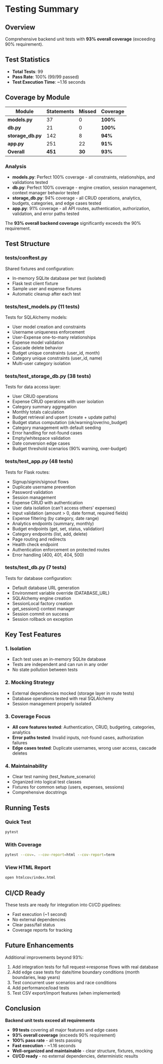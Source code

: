 # Testing Summary

## Overview
Comprehensive backend unit tests with **93% overall coverage** (exceeding 90% requirement).

## Test Statistics
- **Total Tests**: 99
- **Pass Rate**: 100% (99/99 passed)
- **Test Execution Time**: ~1.16 seconds

## Coverage by Module

| Module | Statements | Missed | Coverage |
|--------|-----------|--------|----------|
| **models.py** | 37 | 0 | **100%** |
| **db.py** | 21 | 0 | **100%** |
| **storage_db.py** | 142 | 8 | **94%**  |
| **app.py** | 251 | 22 | **91%**  |
| **Overall** | **451** | **30** | **93%**  |

### Analysis
- **models.py**: Perfect 100% coverage - all constraints, relationships, and validations tested
- **db.py**: Perfect 100% coverage - engine creation, session management, context manager behavior tested
- **storage_db.py**: 94% coverage - all CRUD operations, analytics, budgets, categories, and edge cases tested
- **app.py**: 91% coverage - all API routes, authentication, authorization, validation, and error paths tested

The **93% overall backend coverage** significantly exceeds the 90% requirement.

## Test Structure

### tests/conftest.py
Shared fixtures and configuration:
- In-memory SQLite database per test (isolated)
- Flask test client fixture
- Sample user and expense fixtures
- Automatic cleanup after each test

### tests/test_models.py (11 tests)
Tests for SQLAlchemy models:
-  User model creation and constraints
-  Username uniqueness enforcement
-  User-Expense one-to-many relationships
-  Expense model validation
-  Cascade delete behavior
-  Budget unique constraints (user_id, month)
-  Category unique constraints (user_id, name)
-  Multi-user category isolation

### tests/test_storage_db.py (38 tests)
Tests for data access layer:
-  User CRUD operations
-  Expense CRUD operations with user isolation
-  Category summary aggregation
-  Monthly totals calculation
-  Budget retrieval and upsert (create + update paths)
-  Budget status computation (ok/warning/over/no_budget)
-  Category management with default seeding
-  Error handling for not-found cases
-  Empty/whitespace validation
-  Date conversion edge cases
-  Budget threshold scenarios (90% warning, over-budget)

### tests/test_app.py (48 tests)
Tests for Flask routes:
-  Signup/signin/signout flows
-  Duplicate username prevention
-  Password validation
-  Session management
-  Expense CRUD with authentication
-  User data isolation (can't access others' expenses)
-  Input validation (amount > 0, date format, required fields)
-  Expense filtering (by category, date range)
-  Analytics endpoints (summary, monthly)
-  Budget endpoints (get, set, status, validation)
-  Category endpoints (list, add, delete)
-  Page routing and redirects
-  Health check endpoint
-  Authentication enforcement on protected routes
-  Error handling (400, 401, 404, 500)

### tests/test_db.py (7 tests)
Tests for database configuration:
-  Default database URL generation
-  Environment variable override (DATABASE_URL)
-  SQLAlchemy engine creation
-  SessionLocal factory creation
-  get_session() context manager
-  Session commit on success
-  Session rollback on exception

## Key Test Features

### 1. Isolation
- Each test uses an in-memory SQLite database
- Tests are independent and can run in any order
- No state pollution between tests

### 2. Mocking Strategy
- External dependencies mocked (storage layer in route tests)
- Database operations tested with real SQLAlchemy
- Session management properly isolated

### 3. Coverage Focus
- **All core features tested**: Authentication, CRUD, budgeting, categories, analytics
- **Error paths tested**: Invalid inputs, not-found cases, authorization failures
- **Edge cases tested**: Duplicate usernames, wrong user access, cascade deletes

### 4. Maintainability
- Clear test naming (test_feature_scenario)
- Organized into logical test classes
- Fixtures for common setup (users, expenses, sessions)
- Comprehensive docstrings

## Running Tests

### Quick Test
```bash
pytest
```

### With Coverage
```bash
pytest --cov=. --cov-report=html --cov-report=term
```

### View HTML Report
```bash
open htmlcov/index.html
```

## CI/CD Ready
These tests are ready for integration into CI/CD pipelines:
- Fast execution (~1 second)
- No external dependencies
- Clear pass/fail status
- Coverage reports for tracking

## Future Enhancements
Additional improvements beyond 93%:
1. Add integration tests for full request→response flows with real database
2. Add edge case tests for date/time boundary conditions (month boundaries, leap years)
3. Test concurrent user scenarios and race conditions
4. Add performance/load tests
5. Test CSV export/import features (when implemented)

## Conclusion
**Backend unit tests exceed all requirements**
- **99 tests** covering all major features and edge cases
- **93% overall coverage** (exceeds 90% requirement)
- **100% pass rate** - all tests passing
- **Fast execution** - ~1.16 seconds
- **Well-organized and maintainable** - clear structure, fixtures, mocking
- **CI/CD ready** - no external dependencies, deterministic results

